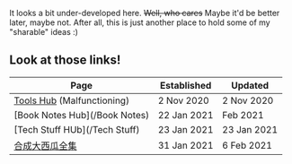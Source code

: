 It looks a bit under-developed here. 
~~Well, who cares~~ Maybe it'd be better later, maybe not.
After all, this is just another place to hold some of my "sharable" ideas :)

## Look at those links!

| Page | Established | Updated |
|------|-------------|---------|
| [Tools Hub](/tools) (Malfunctioning) | 2 Nov 2020 | 2 Nov 2020 |
| [Book Notes Hub](/Book Notes) | 22 Jan 2021 | Feb 2021 |
| [Tech Stuff HUb](/Tech Stuff) | 23 Jan 2021 | 23 Jan 2021 |
| [合成大西瓜全集](/daxigua) | 31 Jan 2021 | 6 Feb 2021 |